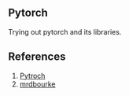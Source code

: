## Pytorch
Trying out pytorch and its libraries. 
## References
1. [Pytroch](https://pytorch.org/tutorials/)
2. [mrdbourke](https://www.learnpytorch.io/)
